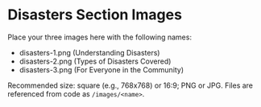 # Disasters Section Images

Place your three images here with the following names:

- disasters-1.png  (Understanding Disasters)
- disasters-2.png  (Types of Disasters Covered)
- disasters-3.png  (For Everyone in the Community)

Recommended size: square (e.g., 768x768) or 16:9; PNG or JPG. 
Files are referenced from code as `/images/<name>`.
